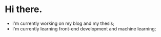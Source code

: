# Hi there.

- I'm currently working on my blog and my thesis;
- I'm currently learning front-end development and machine learning;
